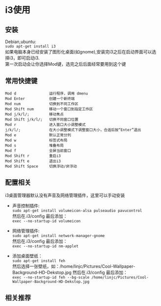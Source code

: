 # i3使用

## 安装
Debian,ubuntu:<br />
`sudo apt-get install i3`<br />
如果电脑本身已经安装了图形化桌面(如gnome),安装完i3之后在启动界面可以选择i3，即可启动i3.<br />
第一次启动会让你选择Mod键，选完之后后面经常要用到这个键

## 常用快捷键
```
Mod d               运行程序，调用 dmenu
Mod Enter           创建一个新终端
Mod num             切换到不同工作区
Mod Shift num       移动一个窗口到指定工作区
Mod j/k/l/;         移动焦点
Mod Shift j/k/l/;   切换不同窗口位置
Mod r               进入窗口大小调整模式
j/k/l/;             在大小调整模式下调整窗口大小，合适后按“Enter”退出
Mod e               默认正常分列
Mod w               标签式布局
Mod s               堆叠布局
Mod f               全屏当前窗口
Mod Shift r         重启i3
Mod Shift e         退出i3
Mod Shift Space     切换浮动/非浮动
```

## 配置相关
i3桌面管理器默认没有声音及网络管理插件，这里可以手动安装

* 声音控制插件:<br />
`sudo apt-get install volumeicon-alsa pulseaudio pavucontrol`<br />
然后在.i3/config 最后添加：<br />
`exec --no-startup-id volumeicon`<br />

* 网络管理插件:<br />
`sudo apt-get install network-manager-gnome`<br />
然后在.i3/config 最后添加：<br />
`exec --no-startup-id nm-applet`<br />

* 添加桌面壁纸：<br />
`sudo apt-get install feh`<br />
然后选择一张壁纸，如：/home/linjc/Pictures/Cool-Wallpaper-Background-HD-Dekstop.jpg 然后在.i3/config 最后添加：<br />
`exec --no-startup-id feh --bg-scale /home/linjc/Pictures/Cool-Wallpaper-Background-HD-Dekstop.jpg`

## 相关推荐

